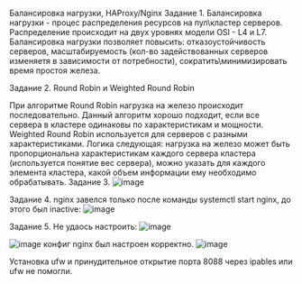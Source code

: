 Балансировка нагрузки, HAProxy/Nginx
Задание 1. 
Балансировка нагрузки - процес распределения ресурсов на пул\кластер серверов.
Распределение происходит на двух уровнях модели OSI - L4 и L7.
Балансировка нагрузки позволяет повысить:
отказоустойчивость серверов, 
масштабируемость (кол-во задействованных серверов изменяетя в зависимости от потребности), 
сократить\минимизировать время простоя железа. 

Задание 2. 
Round Robin и Weighted Round Robin

При алгоритме Round Robin нагрузка на железо происходит последовательно. Данный алгоритм хорошо подходит, если все сервера в кластере одинаковы по характеристикам и мощности.
Weighted Round Robin используется для серверов с разными характеристиками. Логика следующая: нагрузка на железо может быть пропорциональна характеристикам каждого сервера кластера (используется понятие вес сервера), можно указать для каждого элемента кластера, какой объем информации ему необходимо обрабатывать. 
Задание 3.
![image](https://user-images.githubusercontent.com/31319996/213279981-cf51cb6c-cc8d-4450-a774-3ecce08b1169.png)

Задание 4. 
nginx завелся только после команды systemctl start nginx, до этого был inactive:
![image](https://user-images.githubusercontent.com/31319996/213273137-0043665f-364f-443b-b857-1001d1514392.png)

Задание 5.
Не удаось настроить: 
![image](https://user-images.githubusercontent.com/31319996/213275691-fdb15eaa-37b5-40af-a4df-2b0b1cd0f39a.png)

![image](https://user-images.githubusercontent.com/31319996/213275600-7962d109-0d6c-4b62-97ef-b7d2a2ee2a95.png)
конфиг nginx был настроен корректно. 
![image](https://user-images.githubusercontent.com/31319996/213277315-9e28dae9-3f16-4ad4-894d-4115e0bf7428.png)

Установка ufw и принудительное открытие порта 8088 через ipables или ufw не помогли.

